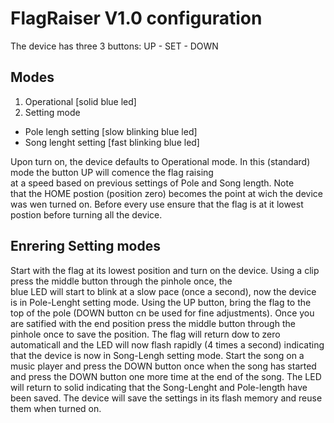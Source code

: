 # FlagRaiser V1.0 configuration

The device has three 3 buttons:  UP - SET - DOWN

## Modes
1. Operational [solid blue led]
2. Setting mode
* Pole lengh setting [slow blinking blue led]
* Song lenght setting [fast blinking blue led]

Upon turn on, the device defaults to Operational mode. 
In this (standard) mode the button UP will comence the flag raising  
at a speed based on previous settings of Pole and Song length. Note  
that the HOME postion (position zero) becomes the point at wich the 
device was wen turned on. Before every use ensure that the flag 
is at it lowest postion before turning all the device.

## Enrering Setting modes

Start with the flag at its lowest position and turn on the device. 
Using a clip press the middle button through the pinhole once, the  
blue LED will start to blink at a slow pace (once a second), now 
the device is in Pole-Lenght setting mode. 
Using the UP button, bring the flag to the top of the pole (DOWN 
button cn be used for fine adjustments). 
Once you are satified with the end position press the middle button 
through the pinhole once to save the position. 
The flag will return dow to zero automaticall and the LED will now 
flash rapidly (4 times a second) indicating that the device is now 
in Song-Lengh setting mode. 
Start the song on a music player and press the DOWN button once when 
the song has started and press the DOWN button one more time at the 
end of the song.
The LED will return to solid indicating that the Song-Lenght and 
Pole-length have been saved.
The device will save the settings in its flash memory and reuse them
when turned on.




